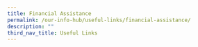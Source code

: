 ```yaml
---
title: Financial Assistance
permalink: /our-info-hub/useful-links/financial-assistance/
description: ""
third_nav_title: Useful Links
---
```

